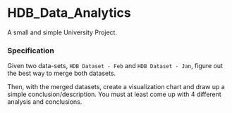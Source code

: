 # HDB_Data_Analytics

A small and simple University Project.

### Specification

Given two data-sets, `HDB Dataset - Feb` and `HDB Dataset - Jan`, figure out the best way to merge both datasets.

Then, with the merged datasets, create a visualization chart and draw up a simple conclusion/description.
You must at least come up with 4 different analysis and conclusions.
